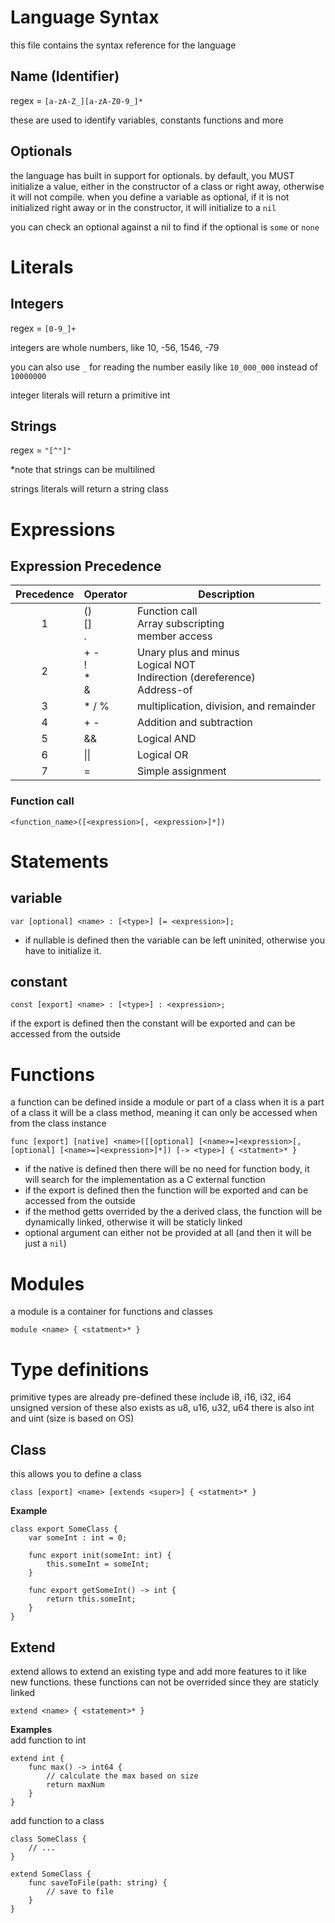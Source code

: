 # Language Syntax
this file contains the syntax reference for the language

## Name (Identifier)

regex = `[a-zA-Z_][a-zA-Z0-9_]*`

these are used to identify variables, constants functions and more

## Optionals
the language has built in support for optionals.
by default, you MUST initialize a value, either in the constructor of a class or right away, otherwise it will not compile.
when you define a variable as optional, if it is not initialized right away or in the constructor, it will initialize to a `nil`

you can check an optional against a nil to find if the optional is `some` or `none`

# Literals

## Integers

regex = `[0-9_]+`

integers are whole numbers, like 10, -56, 1546, -79

you can also use `_` for reading the number easily
like `10_000_000` instead of `10000000`

integer literals will return a primitive int

## Strings

regex = `"[^"]"`

*note that strings can be multilined

strings literals will return a string class

# Expressions

## Expression Precedence

| Precedence | Operator | Description |
|:----------:|------------------------------|--------------------------------------------------------------------------------|
| 1 | ()<br>[]<br>. | Function call<br> Array subscripting<br> member access | Left-to-right |
| 2 | + -<br> ! <br> * <br> & <br> | Unary plus and minus<br>Logical NOT<br>Indirection (dereference)<br>Address-of |
| 3 | * / % | multiplication, division, and remainder |
| 4 | + - | Addition and subtraction |
| 5 | && | Logical AND |
| 6 | \|\| | Logical OR |
| 7 | = | Simple assignment |

### Function call
```
<function_name>([<expression>[, <expression>]*])
``` 

# Statements

## variable
```
var [optional] <name> : [<type>] [= <expression>];
```

* if nullable is defined then the variable can be left uninited, otherwise you have to initialize it.
	
## constant
```
const [export] <name> : [<type>] : <expression>;
```

if the export is defined then the constant will be exported and can be accessed
from the outside

# Functions

a function can be defined inside a module or part of a class
when it is a part of a class it will be a class method, meaning
it can only be accessed when from the class instance

```
func [export] [native] <name>([[optional] [<name>=]<expression>[, [optional] [<name>=]<expression>]*]) [-> <type>] { <statment>* }
```

* if the native is defined then there will be no need for function body, it will search for the implementation as a C external function
* if the export is defined then the function will be exported and can be accessed from the outside
* if the method getts overrided by the a derived class, the function will be dynamically linked, otherwise it will be staticly linked
* optional argument can either not be provided at all (and then it will be just a `nil`)

# Modules

a module is a container for functions and classes

```
module <name> { <statment>* }
```

# Type definitions

primitive types are already pre-defined
these include i8, i16, i32, i64
unsigned version of these also exists as u8, u16, u32, u64
there is also int and uint (size is based on OS)

## Class

this allows you to define a class

```
class [export] <name> [extends <super>] { <statment>* }
```

**Example**<br>
```
class export SomeClass {
	var someInt : int = 0;
	
	func export init(someInt: int) {
		this.someInt = someInt;
	}
	
	func export getSomeInt() -> int {
		return this.someInt;
	}
}
```

## Extend

extend allows to extend an existing type and add more features to it like new functions.
these functions can not be overrided since they are staticly linked

```
extend <name> { <statement>* }
```

**Examples**<br>
add function to int
```
extend int {
	func max() -> int64 {
		// calculate the max based on size
		return maxNum
	}
}
```

add function to a class
```
class SomeClass {
	// ...
}

extend SomeClass {
	func saveToFile(path: string) {
		// save to file
	}
}
```

